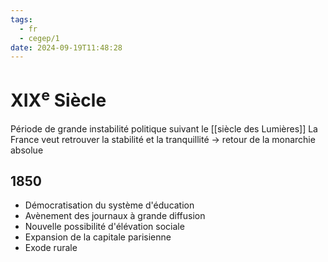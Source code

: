 ```yaml
---
tags:
  - fr
  - cegep/1
date: 2024-09-19T11:48:28
---
```


# XIX<sup>e</sup> Siècle

Période de grande instabilité politique suivant le [[siècle des Lumières]]
La France veut retrouver la stabilité et la tranquillité -> retour de la monarchie absolue

## 1850

- Démocratisation du système d'éducation
- Avènement des journaux à grande diffusion
- Nouvelle possibilité d'élévation sociale
- Expansion de la capitale parisienne
- Exode rurale
